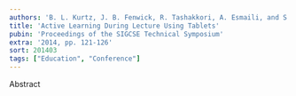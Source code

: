 ```yaml
---
authors: 'B. L. Kurtz, J. B. Fenwick, R. Tashakkori, A. Esmaili, and S. R. Tate'
title: 'Active Learning During Lecture Using Tablets'
pubin: 'Proceedings of the SIGCSE Technical Symposium'
extra: '2014, pp. 121-126'
sort: 201403
tags: ["Education", "Conference"]
---
```

Abstract
